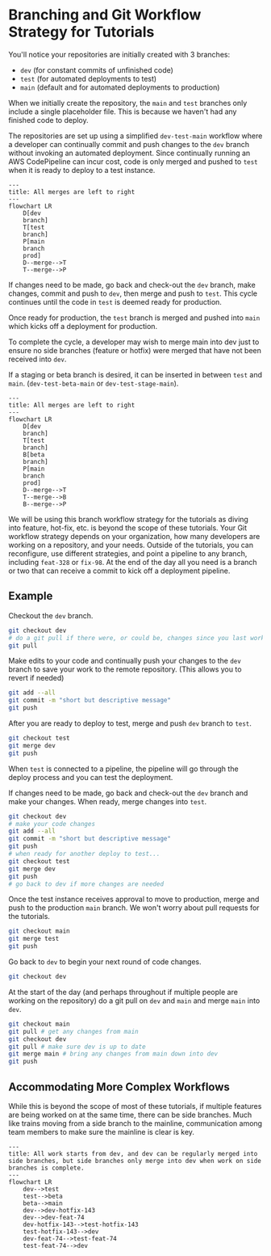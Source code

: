 # Branching and Git Workflow Strategy for Tutorials

You'll notice your repositories are initially created with 3 branches:

- `dev` (for constant commits of unfinished code)
- `test` (for automated deployments to test)
- `main` (default and for automated deployments to production)

When we initially create the repository, the `main` and `test` branches only include a single placeholder file. This is because we haven't had any finished code to deploy.

The repositories are set up using a simplified `dev-test-main` workflow where a developer can continually commit and push changes to the `dev` branch without invoking an automated deployment. Since continually running an AWS CodePipeline can incur cost, code is only merged and pushed to `test` when it is ready to deploy to a test instance.

```mermaid
---
title: All merges are left to right
---
flowchart LR
	D[dev
	branch]
	T[test
	branch]
	P[main
	branch
	prod]
	D--merge-->T
	T--merge-->P
```

If changes need to be made, go back and check-out the `dev` branch, make changes, commit and push to `dev`, then merge and push to `test`. This cycle continues until the code in `test` is deemed ready for production.

Once ready for production, the `test` branch is merged and pushed into `main` which kicks off a deployment for production.

To complete the cycle, a developer may wish to merge main into dev just to ensure no side branches (feature or hotfix) were merged that have not been received into `dev`.

If a staging or beta branch is desired, it can be inserted in between `test` and `main`. (`dev-test-beta-main` or `dev-test-stage-main`).

```mermaid
---
title: All merges are left to right
---
flowchart LR
	D[dev
	branch]
	T[test
	branch]
	B[beta
	branch]
	P[main
	branch
	prod]
	D--merge-->T
	T--merge-->B
	B--merge-->P
```

We will be using this branch workflow strategy for the tutorials as diving into feature, hot-fix, etc. is beyond the scope of these tutorials. Your Git workflow strategy depends on your organization, how many developers are working on a repository, and your needs. Outside of the tutorials, you can reconfigure, use different strategies, and point a pipeline to any branch, including `feat-328` or `fix-98`. At the end of the day all you need is a branch or two that can receive a commit to kick off a deployment pipeline.

## Example

Checkout the `dev` branch.

```bash
git checkout dev
# do a git pull if there were, or could be, changes since you last worked
git pull
```

Make edits to your code and continually push your changes to the `dev` branch to save your work to the remote repository. (This allows you to revert if needed)

```bash
git add --all
git commit -m "short but descriptive message"
git push
```

After you are ready to deploy to test, merge and push `dev` branch to `test`.

```bash
git checkout test
git merge dev
git push
```

When `test` is connected to a pipeline, the pipeline will go through the deploy process and you can test the deployment.

If changes need to be made, go back and check-out the `dev` branch and make your changes. When ready, merge changes into `test`.

```bash
git checkout dev
# make your code changes
git add --all
git commit -m "short but descriptive message"
git push
# when ready for another deploy to test...
git checkout test
git merge dev
git push
# go back to dev if more changes are needed
```

Once the test instance receives approval to move to production, merge and push to the production `main` branch. We won't worry about pull requests for the tutorials.

```bash
git checkout main
git merge test
git push
```

Go back to `dev` to begin your next round of code changes.

```bash
git checkout dev
```

At the start of the day (and perhaps throughout if multiple people are working on the repository) do a git pull on `dev` and `main` and merge `main` into `dev`.

```bash
git checkout main 
git pull # get any changes from main
git checkout dev
git pull # make sure dev is up to date
git merge main # bring any changes from main down into dev
git push
```

## Accommodating More Complex Workflows

While this is beyond the scope of most of these tutorials, if multiple features are being worked on at the same time, there can be side branches. Much like trains moving from a side branch to the mainline, communication among team members to make sure the mainline is clear is key.

```mermaid
---
title: All work starts from dev, and dev can be regularly merged into side branches, but side branches only merge into dev when work on side branches is complete.
---
flowchart LR
	dev-->test
	test-->beta
	beta-->main
	dev-->dev-hotfix-143
	dev-->dev-feat-74
	dev-hotfix-143-->test-hotfix-143
	test-hotfix-143-->dev
	dev-feat-74-->test-feat-74
	test-feat-74-->dev
```
